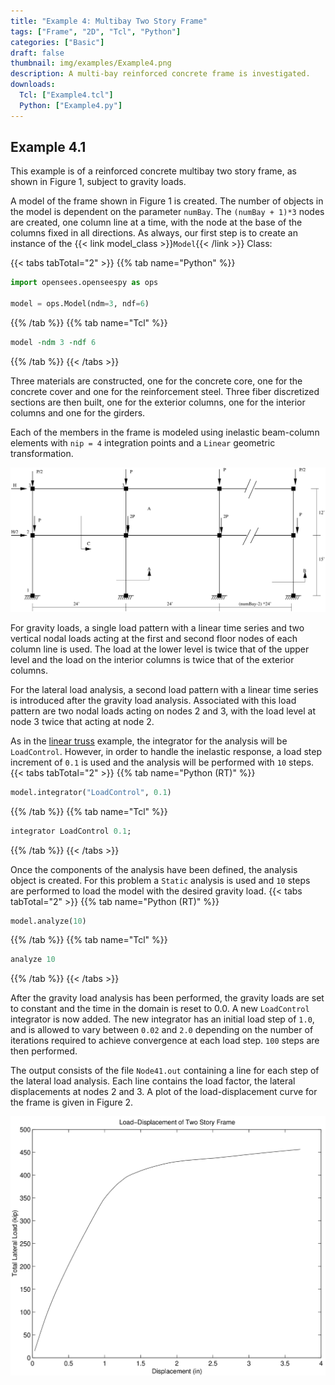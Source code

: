 ```yaml
---
title: "Example 4: Multibay Two Story Frame"
tags: ["Frame", "2D", "Tcl", "Python"]
categories: ["Basic"]
draft: false
thumbnail: img/examples/Example4.png
description: A multi-bay reinforced concrete frame is investigated.
downloads:
  Tcl: ["Example4.tcl"]
  Python: ["Example4.py"]
---
```


## Example 4.1

This example is of a reinforced concrete multibay two story frame, as shown in Figure 1, subject to gravity loads.

A model of the frame shown in Figure 1 is created. 
The number of objects in the model is dependent on the parameter `numBay`. 
The `(numBay + 1)*3` nodes are created, one column line at a time, with the node at the base of the
columns fixed in all directions. 
As always, our first step is to create an instance of the {{< link model_class >}}`Model`{{< /link >}} Class:

{{< tabs tabTotal="2" >}}
{{% tab name="Python" %}}
```python
import opensees.openseespy as ops

model = ops.Model(ndm=3, ndf=6)
```
{{% /tab %}}
{{% tab name="Tcl" %}}
```tcl
model -ndm 3 -ndf 6
```
{{% /tab %}}
{{< /tabs >}}


Three materials are constructed, one
for the concrete core, one for the concrete cover and one for the
reinforcement steel. Three fiber discretized sections are then built,
one for the exterior columns, one for the interior columns and one for the girders. 

Each of the members in the frame is modeled using
inelastic beam-column elements with `nip = 4` integration points and a
`Linear` geometric transformation.


![Figure 1](Example3.svg)


For gravity loads, a single load pattern with a linear time series and
two vertical nodal loads acting at the first and second floor nodes of
each column line is used. The load at the lower level is twice that of
the upper level and the load on the interior columns is twice that of
the exterior columns.

For the lateral load analysis, a second load pattern with a linear time
series is introduced after the gravity load analysis. Associated with
this load pattern are two nodal loads acting on nodes 2 and 3, with the
load level at node 3 twice that acting at node 2.

As in the [linear truss](../example1/) example, the integrator for the analysis will be `LoadControl`.
However, in order to handle the inelastic response, a load
step increment of `0.1` is used and the analysis will be performed with `10` steps. 
{{< tabs tabTotal="2" >}}
{{% tab name="Python (RT)" %}}
```python
model.integrator("LoadControl", 0.1)
```
{{% /tab %}}
{{% tab name="Tcl" %}}
```tcl
integrator LoadControl 0.1;
```
{{% /tab %}}
{{< /tabs >}}


Once the components of the analysis have been defined, the analysis object is created. 
For this problem a `Static` analysis is used and `10` steps are performed to load the model
with the desired gravity load.
{{< tabs tabTotal="2" >}}
{{% tab name="Python (RT)" %}}
```python
model.analyze(10)
```
{{% /tab %}}
{{% tab name="Tcl" %}}
```tcl
analyze 10
```
{{% /tab %}}
{{< /tabs >}}


After the gravity load analysis has been performed, the gravity loads
are set to constant and the time in the domain is reset to 0.0. A new
`LoadControl` integrator is now added. 
The new integrator has an initial load step of `1.0`, and is allowed to vary between `0.02` and `2.0`
depending on the number of iterations required to achieve convergence at
each load step. `100` steps are then performed.


The output consists of the file `Node41.out` containing a line for each
step of the lateral load analysis. Each line contains the load factor,
the lateral displacements at nodes 2 and 3. A plot of the
load-displacement curve for the frame is given in Figure 2.

![Pushover curve for two-storey three-bay frame](TwoStory.svg)


